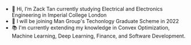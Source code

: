 - 👋 Hi, I’m Zack Tan currently studying Electrical and Electronics Engineering in Imperial College London
- 🌱 I will be joining Man Group's Techonlogy Graduate Scheme in 2022
- :books: I'm currently extending my knowledge in Convex Optimization, Machine Learning, Deep Learning, Finance, and Software Development.




